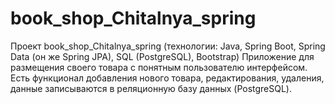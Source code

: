 # book_shop_Chitalnya_spring
Проект book_shop_Chitalnya_spring
(технологии: Java, Spring Boot, Spring Data (он же Spring JPA), SQL (PostgreSQL), Bootstrap)
Приложение для размещения своего товара с понятным пользователю интерфейсом. Есть функционал добавления нового товара, редактирования, удаления, 
данные записываются в реляционную базу данных (PostgreSQL).

